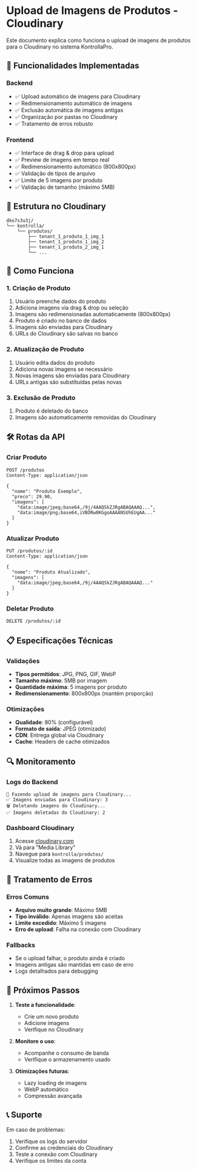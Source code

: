 # Upload de Imagens de Produtos - Cloudinary

Este documento explica como funciona o upload de imagens de produtos para o Cloudinary no sistema KontrollaPro.

## 🚀 Funcionalidades Implementadas

### Backend
- ✅ Upload automático de imagens para Cloudinary
- ✅ Redimensionamento automático de imagens
- ✅ Exclusão automática de imagens antigas
- ✅ Organização por pastas no Cloudinary
- ✅ Tratamento de erros robusto

### Frontend
- ✅ Interface de drag & drop para upload
- ✅ Preview de imagens em tempo real
- ✅ Redimensionamento automático (800x800px)
- ✅ Validação de tipos de arquivo
- ✅ Limite de 5 imagens por produto
- ✅ Validação de tamanho (máximo 5MB)

## 📁 Estrutura no Cloudinary

```
dko7s3u3j/
└── kontrolla/
    └── produtos/
        ├── tenant_1_produto_1_img_1
        ├── tenant_1_produto_1_img_2
        ├── tenant_1_produto_2_img_1
        └── ...
```

## 🔧 Como Funciona

### 1. Criação de Produto
1. Usuário preenche dados do produto
2. Adiciona imagens via drag & drop ou seleção
3. Imagens são redimensionadas automaticamente (800x800px)
4. Produto é criado no banco de dados
5. Imagens são enviadas para Cloudinary
6. URLs do Cloudinary são salvas no banco

### 2. Atualização de Produto
1. Usuário edita dados do produto
2. Adiciona novas imagens se necessário
3. Novas imagens são enviadas para Cloudinary
4. URLs antigas são substituídas pelas novas

### 3. Exclusão de Produto
1. Produto é deletado do banco
2. Imagens são automaticamente removidas do Cloudinary

## 🛠️ Rotas da API

### Criar Produto
```
POST /produtos
Content-Type: application/json

{
  "nome": "Produto Exemplo",
  "preco": 29.90,
  "imagens": [
    "data:image/jpeg;base64,/9j/4AAQSkZJRgABAQAAAQ...",
    "data:image/png;base64,iVBORw0KGgoAAAANSUhEUgAA..."
  ]
}
```

### Atualizar Produto
```
PUT /produtos/:id
Content-Type: application/json

{
  "nome": "Produto Atualizado",
  "imagens": [
    "data:image/jpeg;base64,/9j/4AAQSkZJRgABAQAAAQ..."
  ]
}
```

### Deletar Produto
```
DELETE /produtos/:id
```

## 📋 Especificações Técnicas

### Validações
- **Tipos permitidos**: JPG, PNG, GIF, WebP
- **Tamanho máximo**: 5MB por imagem
- **Quantidade máxima**: 5 imagens por produto
- **Redimensionamento**: 800x800px (mantém proporção)

### Otimizações
- **Qualidade**: 80% (configurável)
- **Formato de saída**: JPEG (otimizado)
- **CDN**: Entrega global via Cloudinary
- **Cache**: Headers de cache otimizados

## 🔍 Monitoramento

### Logs do Backend
```
📸 Fazendo upload de imagens para Cloudinary...
✅ Imagens enviadas para Cloudinary: 3
🗑️ Deletando imagens do Cloudinary...
✅ Imagens deletadas do Cloudinary: 2
```

### Dashboard Cloudinary
1. Acesse [cloudinary.com](https://cloudinary.com)
2. Vá para "Media Library"
3. Navegue para `kontrolla/produtos/`
4. Visualize todas as imagens de produtos

## 🚨 Tratamento de Erros

### Erros Comuns
- **Arquivo muito grande**: Máximo 5MB
- **Tipo inválido**: Apenas imagens são aceitas
- **Limite excedido**: Máximo 5 imagens
- **Erro de upload**: Falha na conexão com Cloudinary

### Fallbacks
- Se o upload falhar, o produto ainda é criado
- Imagens antigas são mantidas em caso de erro
- Logs detalhados para debugging

## 🎯 Próximos Passos

1. **Teste a funcionalidade**:
   - Crie um novo produto
   - Adicione imagens
   - Verifique no Cloudinary

2. **Monitore o uso**:
   - Acompanhe o consumo de banda
   - Verifique o armazenamento usado

3. **Otimizações futuras**:
   - Lazy loading de imagens
   - WebP automático
   - Compressão avançada

## 📞 Suporte

Em caso de problemas:
1. Verifique os logs do servidor
2. Confirme as credenciais do Cloudinary
3. Teste a conexão com Cloudinary
4. Verifique os limites da conta
